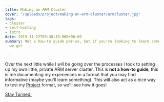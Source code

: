 ```yaml
---
title: Making an ARM Cluster
cover: "/uploads/project/making-an-arm-cluster/armcluster.jpg"
tags:
- cluster
- self-hosting
- intro
date: 2019-11-22T05:38:19.000+00:00
summary: Not a how-to guide per-se, but if you're looking to learn something, here
  we go!

---
```

Over the next little while I will be going over the processes I took to setting up my own little, private ARM server cluster.
This is **not a how-to guide**, this is me documenting my experiences in a format that you may find informative (maybe you'll learn something). This will also act as a nice way to test my [Project](/project) format, so we'll see how it goes!

[Stay Tunned!](/index.xml)